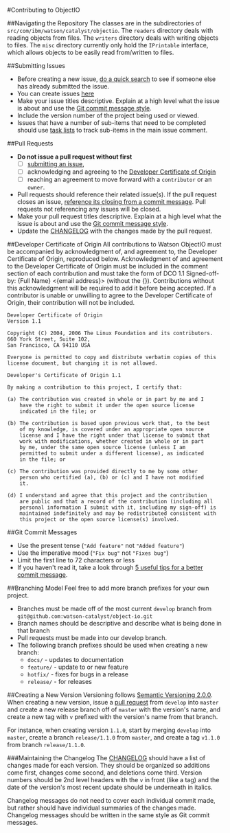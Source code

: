 #Contributing to ObjectIO

##Navigating the Repository
The classes are in the subdirectories of `src/com/ibm/watson/catalyst/objectio`. The `readers` directory deals with reading objects from files. The `writers` directory deals with writing objects to files. The `misc` directory currently only hold the `IPrintable` interface, which allows objects to be easily read from/written to files.

##Submitting Issues
- Before creating a new issue, [do a quick search](https://github.com/watson-catalyst/watson-catalyst/issues?utf8=✓&q=is%3Aissue+user%3Awatson-catalyst) to see if someone else has already submitted the issue.
- You can create issues [here](https://github.com/watson-catalyst/watson-catalyst/issues?utf8=✓&q=)
- Make your issue titles descriptive. Explain at a high level what the issue is about and use the [Git commit message style](git-commit-messages).
- Include the version number of the project being used or viewed.
- Issues that have a number of sub-items that need to be completed should use [task lists](https://github.com/blog/1375%0A-task-lists-in-gfm-issues-pulls-comments) to track sub-items in the main issue comment.

##Pull Requests
- **Do not issue a pull request without first** 
  -  [ ] [submitting an issue](#submitting-issues),
  -  [ ] acknowledging and agreeing to the [Developer Certificate of Origin](#developer-certificate-of-origin)
  -  [ ] reaching an agreement to move forward with a `contributor` or an `owner`.
- Pull requests should reference their related issue(s). If the pull request closes an issue, [reference its closing from a commit message](https://help.github.com/articles/closing-issues-via-commit-messages/). Pull requests not referencing any issues will be closed.
- Make your pull request titles descriptive. Explain at a high level what the issue is about and use the [Git commit message style](#git-commit-messages).
- Update the [CHANGELOG](CHANGELOG.md) with the changes made by the pull request.

##Developer Certificate of Origin
All contributions to Watson ObjectIO must be accompanied by acknowledgment of, and agreement to, the Developer Certificate of Origin, reproduced below. Acknowledgment of and agreement to the Developer Certificate of Origin must be included in the comment section of each contribution and must take the form of DCO 1.1 Signed-off-by: {Full Name} <{email address}> (without the {}). Contributions without this acknowledgment will be required to add it before being accepted. If a contributor is unable or unwilling to agree to the Developer Certificate of Origin, their contribution will not be included.

```
Developer Certificate of Origin
Version 1.1

Copyright (C) 2004, 2006 The Linux Foundation and its contributors.
660 York Street, Suite 102,
San Francisco, CA 94110 USA

Everyone is permitted to copy and distribute verbatim copies of this
license document, but changing it is not allowed.

Developer's Certificate of Origin 1.1

By making a contribution to this project, I certify that:

(a) The contribution was created in whole or in part by me and I
    have the right to submit it under the open source license
    indicated in the file; or

(b) The contribution is based upon previous work that, to the best
    of my knowledge, is covered under an appropriate open source
    license and I have the right under that license to submit that
    work with modifications, whether created in whole or in part
    by me, under the same open source license (unless I am
    permitted to submit under a different license), as indicated
    in the file; or

(c) The contribution was provided directly to me by some other
    person who certified (a), (b) or (c) and I have not modified
    it.

(d) I understand and agree that this project and the contribution
    are public and that a record of the contribution (including all
    personal information I submit with it, including my sign-off) is
    maintained indefinitely and may be redistributed consistent with
    this project or the open source license(s) involved.
```

##Git Commit Messages
- Use the present tense (`"Add feature"` not `"Added feature"`)
- Use the imperative mood (`"Fix bug"` not `"Fixes bug"`)
- Limit the first line to 72 characters or less
- If you haven't read it, take a look through [5 useful tips for a better commit message](https://robots.thoughtbot.com/5-useful-tips-for-a-better-commit-message).

##Branching Model
Feel free to add more branch prefixes for your own project.

- Branches must be made off of the most current `develop` branch from `git@github.com:watson-catalyst/object-io.git`
- Branch names should be descriptive and describe what is being done in that branch
- Pull requests must be made into our develop branch.
- The following branch prefixes should be used when creating a new branch:
  - `docs/` - updates to documentation
  - `feature/` - update to or new feature
  - `hotfix/` - fixes for bugs in a release
  - `release/` - for releases

##Creating a New Version
Versioning follows [Semantic Versioning 2.0.0](http://semver.org/). When creating a new version, issue a [pull request](pull-requests) from `develop` into `master` and create a new release branch off of `master` with the version's name, and create a new tag with `v` prefixed with the version's name from that branch.

For instance, when creating version `1.1.0`, start by merging `develop` into `master`, create a branch `release/1.1.0` from `master`, and create a tag `v1.1.0` from branch `release/1.1.0`.

###Maintaining the Changelog
The [CHANGELOG](CHANGELOG.md) should have a list of changes made for each version. They should be organized so additions come first, changes come second, and deletions come third. Version numbers should be 2nd level headers with the `v` in front (like a tag) and the date of the version's most recent update should be underneath in italics.

Changelog messages do not need to cover each individual commit made, but rather should have individual summaries of the changes made. Changelog messages should be written in the same style as Git commit messages.